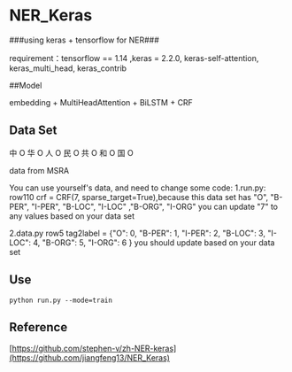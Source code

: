 # NER_Keras

###using keras + tensorflow for NER###

requirement：tensorflow == 1.14  ,keras = 2.2.0, keras-self-attention, keras_multi_head, keras_contrib

##Model

embedding + MultiHeadAttention + BiLSTM + CRF


## Data Set
中	O
华	O
人	O
民	O
共	O
和	O
国	O

data from MSRA

You can use yourself's  data, and need to change some code:
1.run.py:
row110 crf = CRF(7, sparse_target=True),because this data set has "O", "B-PER", "I-PER", "B-LOC", "I-LOC" ,"B-ORG", "I-ORG"
you can update "7" to any values based on your data set

2.data.py
row5 tag2label = {"O": 0,
             "B-PER": 1, "I-PER": 2,
             "B-LOC": 3, "I-LOC": 4,
             "B-ORG": 5, "I-ORG": 6
             }
you should update based on your data set

## Use

`python run.py --mode=train `

## Reference
[https://github.com/stephen-v/zh-NER-keras](https://github.com/jiangfeng13/NER_Keras)

